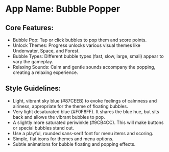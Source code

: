 # **App Name**: Bubble Popper

## Core Features:

- Bubble Pop: Tap or click bubbles to pop them and score points.
- Unlock Themes: Progress unlocks various visual themes like Underwater, Space, and Forest.
- Bubble Types: Different bubble types (fast, slow, large, small) appear to vary the gameplay.
- Relaxing Sounds: Calm and gentle sounds accompany the popping, creating a relaxing experience.

## Style Guidelines:

- Light, vibrant sky blue (#87CEEB) to evoke feelings of calmness and airiness, appropriate for the theme of floating bubbles.
- Very light desaturated blue (#F0F8FF). It shares the blue hue, but sits back and allows the vibrant bubbles to pop.
- A slightly more saturated periwinkle (#9CB4CC). This will make buttons or special bubbles stand out.
- Use a playful, rounded sans-serif font for menu items and scoring.
- Simple, flat icons for themes and menu options.
- Subtle animations for bubble floating and popping effects.